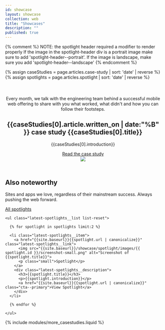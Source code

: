 ```yaml
---
id: showcase
layout: showcase
collection: web
title: "Showcases"
description: ""
published: true
---
```

{% comment %}
NOTE: the spotlight header required a modifier to render properly
      If the image in the spotlight-header div is a portrait image
      make sure to add 'spotlight-header--portrait'.
      If the image is landscape, make sure you add 'spotlight-header--landscape'
{% endcomment %}

{% assign caseStudies = page.articles.case-study | sort: 'date' | reverse  %}
{% assign spotlights = page.articles.spotlight | sort: 'date' | reverse  %}

<header class="spotlight-header spotlight-header-main spotlight-header--portrait clear">
  <div class="spotlight-header__container container">
    <div class="spotlight-header__copy g--half">
      <div class="spotlight-explainer" style="margin-top: 52px;">
        Every month, we talk with the engineering team behind a successful mobile web offering to share with you what worked, what didn't and how you can follow their footsteps.
      </div> 
      <div class="divider divider--fluid">
        <span class="divider-icon divider-icon--secondary"></span>
      </div>
      <h2 class="xlarge">
        <strong class="subsection-number">{{caseStudies[0].article.written_on | date:"%B" }} case study</strong>
        {{caseStudies[0].title}}
      </h2>
      <p>{{caseStudies[0].introduction}}</p>
      <a href="{{site.baseurl}}{{caseStudies[0].url | canonicalize}}" class="spotlight-header__cta cta--primary">Read the case study</a>
    </div>
    <div class="spotlight-header__media g--half g--last">
      <img src="{{site.baseurl}}/showcase/case-study/images/{{ caseStudies[0].id }}/device-portrait.png" class="spotlight-header__image">
    </div>
  </div>
</header>

<div class="latest-spotlights">
  <div class="container clear">
    <h2 class="xlarge">Also noteworthy</h2>
    <div class="clear">
      <p class="g--half">Sites and apps we love, regardless of their mainstream success. Always pushing the web forward.</p>
      <p class="g--half g--last latest-spotlights-all"><a href="{{site.baseurl}}/showcase/spotlight/" class="cta--primary">All spotlights</a></p>
    </div>

    <ul class="latest-spotlights__list list-reset">

      {% for spotlight in spotlights limit:2 %}

      <li class="latest-spotlights__item">
        <a href="{{site.baseurl}}{{spotlight.url | canonicalize}}" class="latest-spotlights__link">
          <img src="{{site.baseurl}}/showcase/spotlight/images/{{ spotlight.id }}/screenshot-small.png" alt="Screenshot of {{spotlight.title}}">
          <p class="small">Spotlight</p>
        </a>
        <div class="latest-spotlights__description">
          <h3>{{spotlight.title}}</h3>
          <p>{{spotlight.introduction}}</p>
          <a href="{{site.baseurl}}{{spotlight.url | canonicalize}}" class="cta--primary">View Spotlight</a>
        </div>
      </li>

      {% endfor %}

    </ul>
    
  </div>
</div>

<!--
<div class="featured-section case-study-previous">
  <div class="container">

  <h2>Previous case studies</h2>

  <div class="clear case-study-previous__desc">
    <p class="g--half">Every case study is unique and includes new learnings. Check out the latest, or browse through all of them.</p>
    <p class="g--half g--last"><a href="{{site.baseurl}}/showcase/case-study/" class="cta--primary">All case studies</a></p>    
  </div>


    <ul>

      {% for caseStudy in caseStudies limit:2 offset:1 %}

        <li class="featured-list__item clear">
          <div class="container-small">
            <div class="featured-list__content g--half">
              <h3 class="xlarge">
                <strong class="subsection-number">{{caseStudy.article.written_on | date:"%B" }} case study</strong>
                {{caseStudy.title}}
              </h3>
              <p>{{caseStudy.introduction}}</p>
              <a href="{{site.baseurl}}{{caseStudy.url | canonicalize}}" class="cta--primary">Read the case study</a>
            </div>
            <figure class="featured-list__img-wrapper g--half g--last">
              <img src="{{site.baseurl}}/showcase/case-study/images/{{ caseStudy.id }}/thumbnail-medium.jpg" alt="{{caseStudy.title}}">
            </figure>
          </div>
        </li>

        {% unless forloop.last %}
          <div class="divider divider--fluid divider--spaced">
            <span class="divider-icon divider-icon--secondary"></span>
          </div>
        {% endunless %}

      {% endfor %}

    </ul>

    
  </div>
</div>
-->

{% include modules/more_casestudies.liquid %}